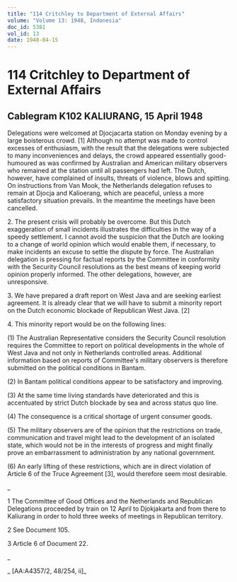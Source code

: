 ```yaml
---
title: "114 Critchley to Department of External Affairs"
volume: "Volume 13: 1948, Indonesia"
doc_id: 5381
vol_id: 13
date: 1948-04-15
---
```


# 114 Critchley to Department of External Affairs

## Cablegram K102 KALIURANG, 15 April 1948

Delegations were welcomed at Djocjacarta station on Monday evening by a large boisterous crowd. [1] Although no attempt was made to control excesses of enthusiasm, with the result that the delegations were subjected to many inconveniences and delays, the crowd appeared essentially good-humoured as was confirmed by Australian and American military observers who remained at the station until all passengers had left. The Dutch, however, have complained of insults, threats of violence, blows and spitting. On instructions from Van Mook, the Netherlands delegation refuses to remain at Djocja and Kalioerang, which are peaceful, unless a more satisfactory situation prevails. In the meantime the meetings have been cancelled.

2\. The present crisis will probably be overcome. But this Dutch exaggeration of small incidents illustrates the difficulties in the way of a speedy settlement. I cannot avoid the suspicion that the Dutch are looking to a change of world opinion which would enable them, if necessary, to make incidents an excuse to settle the dispute by force. The Australian delegation is pressing for factual reports by the Committee in conformity with the Security Council resolutions as the best means of keeping world opinion properly informed. The other delegations, however, are unresponsive.

3\. We have prepared a draft report on West Java and are seeking earliest agreement. It is already clear that we will have to submit a minority report on the Dutch economic blockade of Republican West Java. [2]

4\. This minority report would be on the following lines:

(1) The Australian Representative considers the Security Council resolution requires the Committee to report on political developments in the whole of West Java and not only in Netherlands controlled areas. Additional information based on reports of Committee's military observers is therefore submitted on the political conditions in Bantam.

(2) In Bantam political conditions appear to be satisfactory and improving.

(3) At the same time living standards have deteriorated and this is accentuated by strict Dutch blockade by sea and across status quo line.

(4) The consequence is a critical shortage of urgent consumer goods.

(5) The military observers are of the opinion that the restrictions on trade, communication and travel might lead to the development of an isolated state, which would not be in the interests of progress and might finally prove an embarrassment to administration by any national government.

(6) An early lifting of these restrictions, which are in direct violation of Article 6 of the Truce Agreement [3], would therefore seem most desirable.

_

1 The Committee of Good Offices and the Netherlands and Republican Delegations proceeded by train on 12 April to Djokjakarta and from there to Kaliurang in order to hold three weeks of meetings in Republican territory.

2 See Document 105.

3 Article 6 of Document 22.

_

_ [AA:A4357/2, 48/254, ii]_
